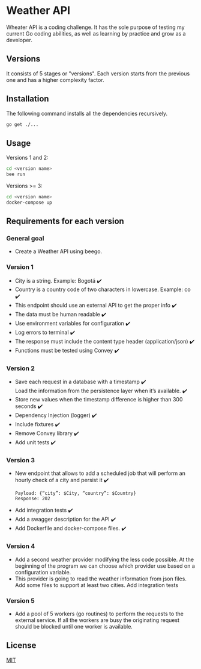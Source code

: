 # Weather API

Wheater API is a coding challenge.
It has the sole purpose of testing my current Go coding abilities, as well as learning by practice and grow as a developer.

## Versions

It consists of 5 stages or "versions". Each version starts from the previous one and has a higher complexity factor.

## Installation

The following command installs all the dependencies recursively.

```bash
go get ./...
```

## Usage

Versions 1 and 2:

```bash
cd <version name>
bee run
```

Versions >= 3:

```bash
cd <version name>
docker-compose up
```

## Requirements for each version

### General goal

- Create a Weather API using beego.

### Version 1

- City is a string. Example: Bogotá ✔️
- Country is a country code of two characters in lowercase. Example: co ✔️
- This endpoint should use an external API to get the proper info ✔️
- The data must be human readable ✔️
- Use environment variables for configuration ✔️
- Log errors to terminal ✔️
- The response must include the content type header (application/json) ✔️
- Functions must be tested using Convey ✔️

### Version 2

- Save each request in a database with a timestamp ✔️  
  Load the information from the persistence layer when it’s available. ✔️
- Store new values when the timestamp difference is higher than 300 seconds ✔️
- Dependency Injection (logger) ✔️
- Include fixtures ✔️
- Remove Convey library ✔️
- Add unit tests ✔️

### Version 3

- New endpoint that allows to add a scheduled job that will perform an hourly check of a city and persist it ✔️
  ```PUT /scheduler/weather
  Payload: {“city”: $City, “country”: $Country}
  Response: 202
- Add integration tests ✔️
- Add a swagger description for the API ✔️
- Add Dockerfile and docker-compose files. ✔️

### Version 4

- Add a second weather provider modifying the less code possible. At the beginning of the program we can choose which provider use based on a configuration variable.
- This provider is going to read the weather information from json files. Add some files to support at least two cities.
  Add integration tests

### Version 5

- Add a pool of 5 workers (go routines) to perform the requests to the external service. If all the workers are busy the originating request should be blocked until one worker is available.

## License

[MIT](https://choosealicense.com/licenses/mit/)
